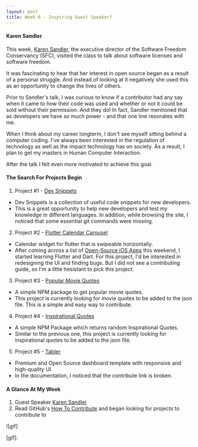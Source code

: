```yaml
---
layout: post
title: Week 6 - Inspiring Guest Speaker?
---
```



#### Karen Sandler
This week, [Karen Sandler], the executive director of the Software Freedom Conservancy (SFC), visited the class to talk about software licenses and software freedom.

It was fascinating to hear that her interest in open source began as a result of a personal struggle. And instead of looking at it negatively
she used this as an opportunity to change the lives of others. 

Prior to Sandler's talk, I was curious to know if a contributor had any say when it came to how their code was used and whether or not it could be sold without their permission. And they do! In fact, Sandler mentioned that as developers we have so much power - and that one line resonates with me.

When I think about my career longterm, I don't see myself sitting behind a computer coding. I've always been interested in the regulation of technology as well as the impact technology has on society. As a result, I plan to get my masters in Human Computer Interaction. 

After the talk I felt even more motivated to achieve this goal.



#### The Search For Projects Begin
<!-- I will provide suggestions for where and how to look. In this week's blog, write about which projects you looked at, why you rejected them, which are still possible, and which look good to you. Treat your blog like a diary this week. -->
1. Project #1 - [Dev Snippets]
- Dev Snippets is a collection of useful code snippets for new developers.
- This is a great opportunity to help new developers and test my knowledge in different languages. In addition, while browsing the site, I noticed that some essential git commands were missing.

2. Project #2 - [Flutter Calendar Carousel]
- Calendar widget for flutter that is swipeable horizontally.
- After coming across a list of [Open-Source iOS Apps] this weekend, I started learning Flutter and Dart. For this project, I'd be interested in redesigning the UI and finding bugs. But I did not see a contributing guide, so I'm a little hesistant to pick this project.

3. Project #3 - [Popular Movie Quotes]
- A simple NPM package to get popular movie quotes.
- This project is currently looking for movie quotes to be added to the json file. This is a simple and easy way to contribute.

4. Project #4 - [Inspirational Quotes]
- A simple NPM Package which returns random Inspirational Quotes.
- Similar to the previous one, this project is currently looking for inspirational quotes to be added to the json file.

5. Project #5 - [Tabler]
- Premium and Open Source dashboard template with responsive and high-quality UI.
- In the documentation, I noticed that the contribute link is broken.

#### A Glance At My Week
1. Guest Speaker [Karen Sandler]
2. Read GitHub's [How To Contribute] and began looking for projects to contribute to


![gif]


[Karen Sandler]:https://en.wikipedia.org/wiki/Karen_Sandler
[The Ehics of AI: Can Algorithms Descriminate?]:https://algorithmicbiasclass.wordpress.com/

[Dev Snippets]:https://github.com/rickwest/devsnippets
[Flutter Calendar Carousel]:https://github.com/dooboolab/flutter_calendar_carousel
[Open-Source iOS Apps]:https://github.com/dkhamsing/open-source-ios-apps
[Popular Movie Quotes]:https://github.com/NikhilNamal17/popular-movie-quotes
[Inspirational Quotes]:https://github.com/vinitshahdeo/inspirational-quotes
[Tabler]:https://github.com/tabler/tabler

[How To Contribute]:https://opensource.guide/how-to-contribute/#how-to-submit-a-contribution
[Project Evaluation]:http://www.compsci.hunter.cuny.edu/~sweiss/course_materials/csci395.86/activities_f19/project_evaluation_activity.pdf
[gif]: